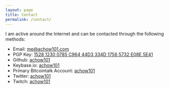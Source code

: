 ```yaml
---
layout: page
title: Contact
permalink: /contact/
---
```

I am active around the Internet and can be contacted through the following methods:

- Email: [me@achow101.com](mailto:andrew@achow101.com)
- PGP Key: [1528 1230 0785 C964 44D3  334D 1756 5732 E08E 5E41](https://achow101.com/achow101.pgp)
- Github: [achow101](https://github.com/achow101)
- Keybase.io: [achow101](https://keybase.io/achow101)
- Primary Bitcointalk Account: [achow101](https://bitcointalk.org/index.php?action=profile;u=290195)
- Twitter: [achow101](https://twitter.com/achow101)
- Twitch: [achow101](https://www.twitch.tv/achow101/)
